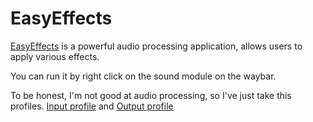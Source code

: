 # EasyEffects

[EasyEffects](https://github.com/wwmm/easyeffects/) is a powerful audio processing
application, allows users to apply various effects.

You can run it by right click on the sound module on the waybar.

To be honest, I'm not good at audio processing, so I've just take this profiles.
[Input profile](https://github.com/jtrv/dotfiles/blob/morpheus/.config/easyeffects/input/fifine_male_voice_noise_reduction.json)
 and [Output profile](https://github.com/BayouGuru67/EasyEffects_Presets/blob/main/AG%2BComp%2BCry%2BBE%2BMax.json)
